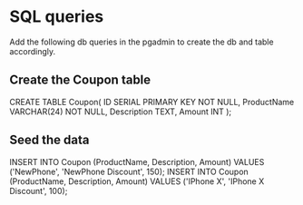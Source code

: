 # SQL queries
Add the following db queries in the pgadmin to create the db and table accordingly.


## Create the Coupon table
CREATE TABLE Coupon(
	ID SERIAL PRIMARY KEY NOT NULL,
	ProductName VARCHAR(24) NOT NULL,
	Description TEXT,
	Amount INT
);

## Seed the data
INSERT INTO Coupon (ProductName, Description, Amount) VALUES ('NewPhone', 'NewPhone Discount', 150);
INSERT INTO Coupon (ProductName, Description, Amount) VALUES ('IPhone X', 'IPhone X Discount', 100);